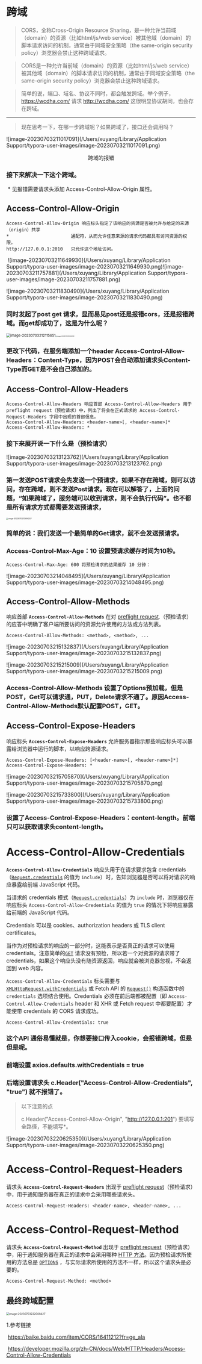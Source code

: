 

# 跨域

> CORS，全称Cross-Origin Resource Sharing，是一种允许当前域（domain）的资源（比如html/js/web service）被其他域（domain）的脚本请求访问的机制，通常由于同域安全策略（the same-origin security policy）浏览器会禁止这种跨域请求。

> CORS是一种允许当前域（domain）的资源（比如html/js/web service）被其他域（domain）的脚本请求访问的机制，通常由于同域安全策略（the same-origin security policy）浏览器会禁止这种跨域请求。

> 简单的说，端口、域名、协议不同时，都会触发跨域。举个例子，https://wcdha.com/ 请求 http://wcdha.com/ 这很明显协议胡同，也会存在跨域。

---
> 现在思考一下，在哪一步跨域呢？如果跨域了，接口还会调用吗？

![image-20230703211017091](/Users/xuyang/Library/Application Support/typora-user-images/image-20230703211017091.png)

<center>跨域的报错</center>

### 接下来解决一下这个跨域。

​	* 见报错需要请求头添加 Access-Control-Allow-Origin 属性。

## Access-Control-Allow-Origin

```
Access-Control-Allow-Origin 响应标头指定了该响应的资源是否被允许与给定的来源（origin）共享
*                       通配符，从而允许任意来源的请求代码都具有访问资源的权限。
http://127.0.0.1:2010   只允许这个地址访问。
```

​    ![image-20230703211649930](/Users/xuyang/Library/Application Support/typora-user-images/image-20230703211649930.png)![image-20230703211757881](/Users/xuyang/Library/Application Support/typora-user-images/image-20230703211757881.png)

![image-20230703211830490](/Users/xuyang/Library/Application Support/typora-user-images/image-20230703211830490.png)

### 同时发起了post get 请求，显而易见post还是报错cors，还是报错跨域。而get却成功了，这是为什么呢？

<img src="/Users/xuyang/Library/Application Support/typora-user-images/image-20230703212115651.png" alt="image-20230703212115651" style="zoom: 67%;" /><img src="/Users/xuyang/Library/Application Support/typora-user-images/image-20230703212143312.png" alt="image-20230703212143312" style="zoom: 25%;" />

### 更改下代码，在服务端添加一个header Access-Control-Allow-Headers：Content-Type，因为POST会自动添加请求头Content-Type而GET是不会自己添加的。

## Access-Control-Allow-Headers

```
Access-Control-Allow-Headers 响应首部 Access-Control-Allow-Headers 用于 preflight request（预检请求）中，列出了将会在正式请求的 Access-Control-Request-Headers 字段中出现的首部信息。
Access-Control-Allow-Headers: <header-name>[, <header-name>]*
Access-Control-Allow-Headers: *
```

### 接下来展开说一下什么是（预检请求）

![image-20230703213123762](/Users/xuyang/Library/Application Support/typora-user-images/image-20230703213123762.png)

### 第一发送POST请求会先发送一个预请求，如果不存在跨域，则可以访问，存在跨域，则不发送Post请求。现在可以解答了，上面的问题，“如果跨域了，服务端可以收到请求，则不会执行代码”。也不都是所有请求方式都需要发送预请求，

<img src="/Users/xuyang/Library/Application Support/typora-user-images/image-20230703213806257.png" alt="image-20230703213806257" style="zoom:33%;" />

### 简单的说：我们发送一个最简单的Get请求，就不会发送预请求。

### Access-Control-Max-Age：10  设置预请求缓存时间为10秒。

```
Access-Control-Max-Age: 600 将预检请求的结果缓存 10 分钟：
```

![image-20230703214048495](/Users/xuyang/Library/Application Support/typora-user-images/image-20230703214048495.png)

## Access-Control-Allow-Methods

响应首部 **`Access-Control-Allow-Methods`** 在对 [preflight request](https://developer.mozilla.org/zh-CN/docs/Glossary/Preflight_request).（预检请求）的应答中明确了客户端所要访问的资源允许使用的方法或方法列表。

```
Access-Control-Allow-Methods: <method>, <method>, ...
```

![image-20230703215132837](/Users/xuyang/Library/Application Support/typora-user-images/image-20230703215132837.png)

![image-20230703215215009](/Users/xuyang/Library/Application Support/typora-user-images/image-20230703215215009.png)

### Access-Control-Allow-Methods 设置了Options预加载，但是POST，Get可以请求通，PUT，Delete请求不通了。原因Access-Control-Allow-Methods默认配置POST，GET。

## Access-Control-Expose-Headers

响应标头 **`Access-Control-Expose-Headers`** 允许服务器指示那些响应标头可以暴露给浏览器中运行的脚本，以响应跨源请求。

```
Access-Control-Expose-Headers: [<header-name>[, <header-name>]*]
Access-Control-Expose-Headers: *
```

![image-20230703215705870](/Users/xuyang/Library/Application Support/typora-user-images/image-20230703215705870.png)

![image-20230703215733800](/Users/xuyang/Library/Application Support/typora-user-images/image-20230703215733800.png)

### 设置了Access-Control-Expose-Headers：content-length。前端只可以获取请求头content-length。

# Access-Control-Allow-Credentials

**`Access-Control-Allow-Credentials`** 响应头用于在请求要求包含 credentials（[`Request.credentials`](https://developer.mozilla.org/zh-CN/docs/Web/API/Request/credentials) 的值为 `include`）时，告知浏览器是否可以将对请求的响应暴露给前端 JavaScript 代码。

当请求的 credentials 模式（[`Request.credentials`](https://developer.mozilla.org/zh-CN/docs/Web/API/Request/credentials)）为 `include` 时，浏览器仅在响应标头 `Access-Control-Allow-Credentials` 的值为 `true` 的情况下将响应暴露给前端的 JavaScript 代码。

Credentials 可以是 cookies、authorization headers 或 TLS client certificates。

当作为对预检请求的响应的一部分时，这能表示是否真正的请求可以使用 credentials。注意简单的[`GET`](https://developer.mozilla.org/zh-CN/docs/Web/HTTP/Methods/GET) 请求没有预检，所以若一个对资源的请求带了 credentials，如果这个响应头没有随资源返回，响应就会被浏览器忽视，不会返回到 web 内容。

`Access-Control-Allow-Credentials` 标头需要与 [`XMLHttpRequest.withCredentials`](https://developer.mozilla.org/zh-CN/docs/Web/API/XMLHttpRequest/withCredentials) 或 Fetch API 的 [`Request()`](https://developer.mozilla.org/zh-CN/docs/Web/API/Request/Request) 构造函数中的 `credentials` 选项结合使用。Credentials 必须在前后端都被配置（即 `Access-Control-Allow-Credentials` header 和 XHR 或 Fetch request 中都要配置）才能使带 credentials 的 CORS 请求成功。

```
Access-Control-Allow-Credentials: true
```

### 这个API 通俗易懂就是，你想要接口传入cookie，会报错跨域，但是但是呢。

### 前端设置 axios.defaults.withCredentials = true

### 后端设置请求头 c.Header("Access-Control-Allow-Credentials", "true") 就不报错了。

> 以下注意的点
>
> c.Header("Access-Control-Allow-Origin", "http://127.0.0.1:201") 要填写全路径，不能填写*。

![image-20230703220625350](/Users/xuyang/Library/Application Support/typora-user-images/image-20230703220625350.png)

# Access-Control-Request-Headers

请求头 **`Access-Control-Request-Headers`** 出现于 [preflight request](https://developer.mozilla.org/zh-CN/docs/Glossary/Preflight_request)（预检请求）中，用于通知服务器在真正的请求中会采用哪些请求头。

```
Access-Control-Request-Headers: <header-name>, <header-name>, ...
```

# Access-Control-Request-Method

请求头 **`Access-Control-Request-Method`** 出现于 [preflight request](https://developer.mozilla.org/zh-CN/docs/Glossary/Preflight_request)（预检请求）中，用于通知服务器在真正的请求中会采用哪种 [HTTP 方法](https://developer.mozilla.org/zh-CN/docs/Web/HTTP/Methods)。因为预检请求所使用的方法总是 [`OPTIONS`](https://developer.mozilla.org/zh-CN/docs/Web/HTTP/Methods/OPTIONS) ，与实际请求所使用的方法不一样，所以这个请求头是必要的。

```
Access-Control-Request-Method: <method>
```

## 最终跨域配置

<img src="/Users/xuyang/Library/Application Support/typora-user-images/image-20230703222008427.png" alt="image-20230703222008427" style="zoom:50%;" />



1.参考链接

​	https://baike.baidu.com/item/CORS/16411212?fr=ge_ala

​    https://developer.mozilla.org/zh-CN/docs/Web/HTTP/Headers/Access-Control-Allow-Credentials

​	

​	

​	
